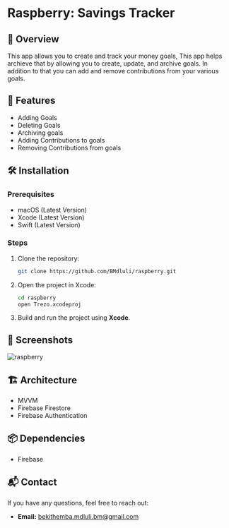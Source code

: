 # Raspberry: Savings Tracker



## 📌 Overview

This app allows you to create and track your money goals, This app helps archieve that by allowing you to create, update, and archive goals. In addition to that you can add and remove contributions from your various goals.

## 🚀 Features

- Adding Goals
- Deleting Goals
- Archiving goals
- Adding Contributions to goals
- Removing Contributions from goals

## 🛠️ Installation

### Prerequisites

- macOS (Latest Version)
- Xcode (Latest Version)
- Swift (Latest Version)

### Steps

1. Clone the repository:
   ```bash
   git clone https://github.com/BMdluli/raspberry.git
   ```
2. Open the project in Xcode:
   ```bash
   cd raspberry
   open Trezo.xcodeproj
   ```
3. Build and run the project using **Xcode**.

## 📱 Screenshots

![raspberry](https://github.com/user-attachments/assets/43c92e12-4d3f-4f3d-a234-10293b4f45d5)

## 🏗️ Architecture

- MVVM
- Firebase Firestore
- Firebase Authentication

## 📦 Dependencies

- Firebase

## 📬 Contact

If you have any questions, feel free to reach out:

- **Email:** [bekithemba.mdluli.bm@gmail.com](mailto\:bekithemba.mdluli.bm@gmail.com)

